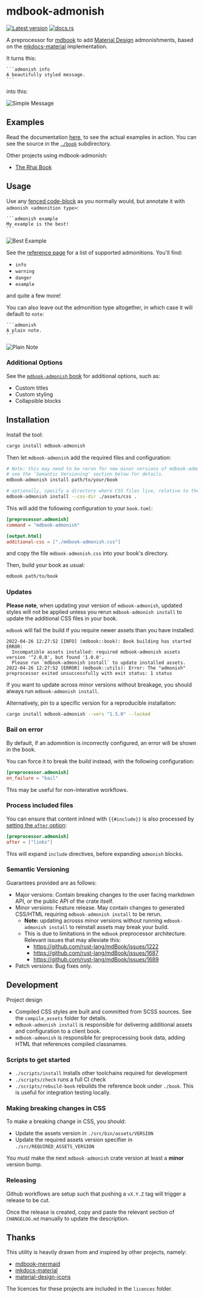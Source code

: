 # mdbook-admonish

[![Latest version](https://img.shields.io/crates/v/mdbook-admonish.svg)](https://crates.io/crates/mdbook-admonish)
[![docs.rs](https://img.shields.io/badge/docs-available-brightgreen)](https://tommilligan.github.io/mdbook-admonish/)

A preprocessor for [mdbook](https://github.com/rust-lang-nursery/mdBook) to add [Material Design](https://material.io/design) admonishments, based on the [mkdocs-material](https://squidfunk.github.io/mkdocs-material/reference/admonitions/) implementation.

It turns this:

````
```admonish info
A beautifully styled message.
```
````

into this:

![Simple Message](img/simple-message.png)

## Examples

Read the documentation [here](https://tommilligan.github.io/mdbook-admonish/), to see the actual examples in action. You can see the source in the [`./book`](./book) subdirectory.

Other projects using mdbook-admonish:

- [The Rhai Book](https://rhai.rs/book/)

## Usage

Use any [fenced code-block](https://spec.commonmark.org/0.30/#fenced-code-blocks) as you normally would, but annotate it with `admonish <admonition type>`:

````
```admonish example
My example is the best!
```
````

![Best Example](img/best-example.png)

See the [reference page](https://tommilligan.github.io/mdbook-admonish/reference.html) for a list of supported admonitions. You'll find:

- `info`
- `warning`
- `danger`
- `example`

and quite a few more!

You can also leave out the admonition type altogether, in which case it will default to `note`:

````
```admonish
A plain note.
```
````

![Plain Note](img/plain-note.png)

### Additional Options

See the [`mdbook-admonish` book](https://tommilligan.github.io/mdbook-admonish/) for additional options, such as:

- Custom titles
- Custom styling
- Collapsible blocks

## Installation

Install the tool:

```bash
cargo install mdbook-admonish
```

Then let `mdbook-admonish` add the required files and configuration:

```bash
# Note: this may need to be rerun for new minor versions of mdbook-admonish
# see the 'Semantic Versioning' section below for details.
mdbook-admonish install path/to/your/book

# optionally, specify a directory where CSS files live, relative to the book root
mdbook-admonish install --css-dir ./assets/css .
```

This will add the following configuration to your `book.toml`:

```toml
[preprocessor.admonish]
command = "mdbook-admonish"

[output.html]
additional-css = ["./mdbook-admonish.css"]
```

and copy the file `mdbook-admonish.css` into your book's directory.

Then, build your book as usual:

```bash
mdbook path/to/book
```

### Updates

**Please note**, when updating your version of `mdbook-admonish`, updated styles will not be applied unless you rerun `mdbook-admonish install` to update the additional CSS files in your book.

`mdbook` will fail the build if you require newer assets than you have installed:

```log
2022-04-26 12:27:52 [INFO] (mdbook::book): Book building has started
ERROR:
  Incompatible assets installed: required mdbook-admonish assets version '^2.0.0', but found '1.0.0'.
  Please run `mdbook-admonish install` to update installed assets.
2022-04-26 12:27:52 [ERROR] (mdbook::utils): Error: The "admonish" preprocessor exited unsuccessfully with exit status: 1 status
```

If you want to update across minor versions without breakage, you should always run `mdbook-admonish install`.

Alternatively, pin to a specific version for a reproducible installation:

```bash
cargo install mdbook-admonish --vers "1.5.0" --locked
```

### Bail on error

By default, if an adomnition is incorrectly configured, an error will be shown in the book.

You can force it to break the build instead, with the following configuration:

```toml
[preprocessor.admonish]
on_failure = "bail"
```

This may be useful for non-interative workflows.

### Process included files

You can ensure that content inlined with `{{#include}}` is also processed by [setting the `after` option](https://rust-lang.github.io/mdBook/format/configuration/preprocessors.html#require-a-certain-order):

```toml
[preprocessor.admonish]
after = ["links"]
```

This will expand `include` directives, before expanding `admonish` blocks.

### Semantic Versioning

Guarantees provided are as follows:

- Major versions: Contain breaking changes to the user facing markdown API, or the public API of the crate itself.
- Minor versions: Feature release. May contain changes to generated CSS/HTML requiring `mdbook-admonish install` to be rerun.
  - **Note:** updating acrosss minor versions without running `mdbook-admonish install` to reinstall assets may break your build.
  - This is due to limitations in the `mdbook` preprocessor architecture. Relevant issues that may alleviate this:
    - https://github.com/rust-lang/mdBook/issues/1222
    - https://github.com/rust-lang/mdBook/issues/1687
    - https://github.com/rust-lang/mdBook/issues/1689
- Patch versions: Bug fixes only.

## Development

Project design

- Compiled CSS styles are built and committed from SCSS sources. See the `compile_assets` folder for details.
- `mdbook-admonish install` is responsible for delivering additional assets and configuration to a client book.
- `mdbook-admonish` is responsible for preprocessing book data, adding HTML that references compiled classnames.

### Scripts to get started

- `./scripts/install` installs other toolchains required for development
- `./scripts/check` runs a full CI check
- `./scripts/rebuild-book` rebuilds the reference book under `./book`. This is useful for integration testing locally.

### Making breaking changes in CSS

To make a breaking change in CSS, you should:

- Update the assets version in `./src/bin/assets/VERSION`
- Update the required assets version specifier in `./src/REQUIRED_ASSETS_VERSION`

You must make the next `mdbook-admonish` crate version at least a **minor** version bump.

### Releasing

Github workflows are setup such that pushing a `vX.Y.Z` tag will trigger a release to be cut.

Once the release is created, copy and paste the relevant section of `CHANGELOG.md` manually to update the description.

## Thanks

This utility is heavily drawn from and inspired by other projects, namely:

- [mdbook-mermaid](https://github.com/badboy/mdbook-mermaid)
- [mkdocs-material](https://github.com/squidfunk/mkdocs-material)
- [material-design-icons](https://github.com/google/material-design-icons)

The licences for these projects are included in the `licences` folder.
